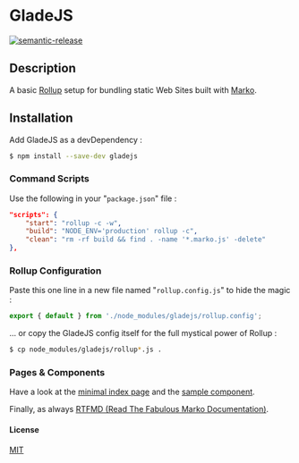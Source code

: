 # GladeJS

[![semantic-release](https://img.shields.io/badge/%20%20%F0%9F%93%A6%F0%9F%9A%80-semantic--release-e10079.svg)](https://github.com/semantic-release/semantic-release)

## Description
A basic [Rollup](https://rollupjs.org/) setup for bundling static Web Sites built with [Marko](https://markojs.com/).

## Installation
Add GladeJS as a devDependency :
```bash
$ npm install --save-dev gladejs
```

### Command Scripts
Use the following in your "`package.json`" file :
```json
"scripts": {
    "start": "rollup -c -w",
    "build": "NODE_ENV='production' rollup -c",
    "clean": "rm -rf build && find . -name '*.marko.js' -delete"
},
```

### Rollup Configuration
Paste this one line in a new file named "`rollup.config.js`" to hide the magic :
```js
export { default } from './node_modules/gladejs/rollup.config';
```
... or copy the GladeJS config itself for the full mystical power of Rollup :
```sh
$ cp node_modules/gladejs/rollup*.js .
```

### Pages & Components
Have a look  at the [minimal index page](./pages/index.marko) and the [sample component](./components/counter.marko).

Finally, as always [RTFMD (Read The Fabulous Marko Documentation)](https://markojs.com/docs/getting-started/).

#### License
[MIT](./LICENSE)
